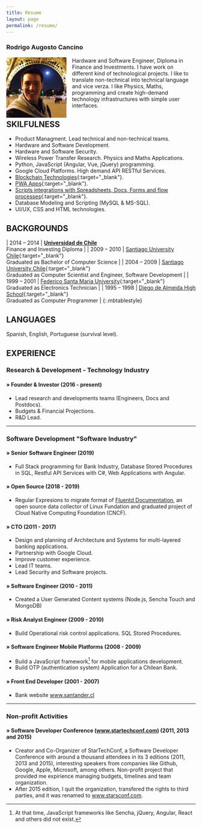 ```yaml
---
title: Resume
layout: page
permalink: /resume/
---
```


### Rodrigo Augosto Cancino
<!--a href="/assets/resume-rodrigo-augosto-en.pdf" style="float: right;" target="_blank"><img src="/assets/download-pdf-file-button.gif">English PDF</a>

<a href="/assets/resume-rodrigo-augosto-es.pdf" style="float: right; margin-right: 10px;" target="_blank"><img src="/assets/download-pdf-file-button.gif">Español PDF</a-->
<div style="clear: both;">
</div>
<img src="/assets/coto.jpg" width="160" height="160" style="float: left; margin-right: 15px;"/> Hardware and Software Engineer, Diploma in Finance and Investments. I have work on different kind of technological projects. I like to translate non-technical into technical language and vice verza. 
I like Physics, Maths, programming and create high-demand technology infrastructures with simple user interfaces.


## SKILFULNESS

- Product Managment. Lead technical and non-technical teams.
- Hardware and Software Development.
- Hardware and Software Security.
- Wireless Power Transfer Research. Physics and Maths Applications.
- Python, JavaScript (Angular, Vue, jQuery) programming.
- Google Cloud Platforms. High demand API RESTful Services.
- [Blockchain Technologies](http://bit.ly/cryptocurrency_programming){:target="_blank"}.
- [PWA Apps](http://bit.ly/mob_apps_programming){:target="_blank"}.
- [Scripts integrations with Spreadsheets, Docs, Forms and flow processes][quora_s]{:target="_blank"}.
- Database Modeling and Scripting (MySQL & MS-SQL).
- UI/UX, CSS and HTML technologies.


## BACKGROUNDS

| 2014 – 2014 | **[Universidad de Chile][fen]**  <br> Finance and Investing Diploma |
| 2009 – 2010 | [Santiago University Chile][usach]{:target="_blank"} <br> Graduated as Bachelor of Computer Science |
| 2004 – 2009 | [Santiago University Chile][usach]{:target="_blank"} <br> Graduated as Computer Scientist and Engineer, Software Development |
| 1999 – 2001 | [Federico Santa Maria University][usm]{:target="_blank"} <br> Graduated as Electronics Technician |
| 1995 – 1998 | [Diego de Almeida High School][lda]{:target="_blank"} <br> Graduated as Computer Programmer |
{:.mbtablestyle}

    
## LANGUAGES

Spanish, English, Portuguese (survival level).

## EXPERIENCE


### Research & Development - Technology Industry
#### » Founder & Investor (2016 - present)

- Lead research and developments teams (Engineers, Docs and Postdocs).
- Budgets & Financial Projections.
- R&D Lead.

<hr>

### Software Development "Software Industry"
#### » Senior Software Engineer  (2019)
- Full Stack programming for Bank Industry, Database Stored Procedures in SQL, Restful API Services with C#, Web Applications with Angular. 

#### » Open Source (2018 - 2019)
- Regular Expresions to migrate format of [Fluentd Documentation](https://docs.fluentd.org/), an open source data collector of Linux Fundation and graduated project of Cloud Native Computing Foundation (CNCF).

#### » CTO (2011 - 2017)
- Design and planning of Architecture and Systems for multi-layered banking applications.
- Partnership with Google Cloud.
- Improve customer experience.
- Lead IT teams.
- Lead Security and Software projects.

#### » Software Engineer (2010 - 2011)
- Created a User Generated Content systems (Node.js, Sencha Touch and MongoDB)

#### » Risk Analyst Engineer (2009 - 2010)
- Build Operational risk control applications. SQL Stored Procedures.

#### » Software Engineer Mobile Platforms (2008 - 2009)
- Build a JavaScript framework[^framework] for mobile applications development.
- Build OTP (authentication system) Application for a Chilean Bank. 

#### » Front End Developer (2001 - 2007)
- Bank website www.santander.cl 

<hr>

### Non-profit Activities 
#### » Software Developer Conference (www.startechconf.com) (2011, 2013 and 2015)
- Creator and Co-Organizer of StarTechConf, a Software Developer Conference with around a thousand attendees in its 3 editions (2011, 2013 and 2015), interesting speakers from companies like Github, Google, Apple, Microsoft, among others. Non-profit project that provided me expirience managing budgets, timelines and team organization.
- After 2015 edition, I quit the organization, transfered the rights to third parties, and it was renamed to www.starsconf.com.


[^framework]: At that time, JavaScript frameworks like Sencha, jQuery, Angular, React and others did not exist.

[usach]: http://www.usach.cl
[usm]: http://www.utfsm.cl
[fen]: http://www.fen.uchile.cl
[t_coto]: https://www.twitter.com/coto
[g_coto]: https://www.github.com/coto
[quora_s]: https://www.quora.com/What-is-the-coolest-thing-you-have-ever-created-alone-as-a-programmer/answer/Coto-Augosto
[quora]: https://www.quora.com/Coto-Augosto
[lda]: http://fees.cl/lda/
